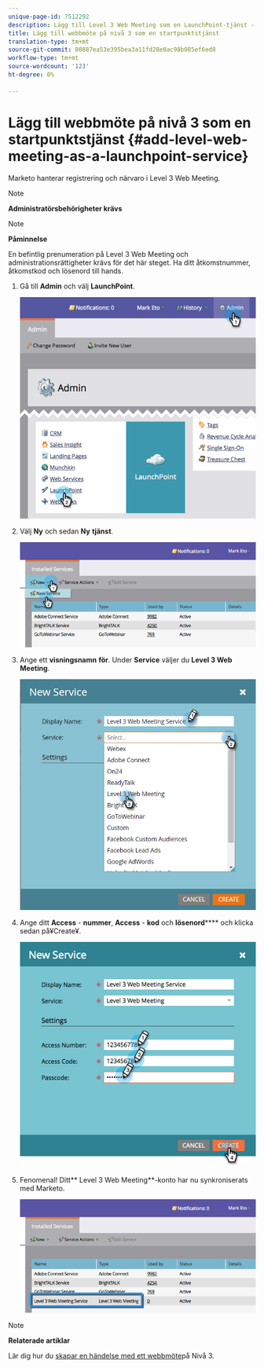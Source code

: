```yaml
---
unique-page-id: 7512292
description: Lägg till Level 3 Web Meeting som en LaunchPoint-tjänst - Marketo Docs - Produktdokumentation
title: Lägg till webbmöte på nivå 3 som en startpunktstjänst
translation-type: tm+mt
source-git-commit: 00887ea53e395bea3a11fd28e0ac98b085ef6ed8
workflow-type: tm+mt
source-wordcount: '123'
ht-degree: 0%

---
```



# Lägg till webbmöte på nivå 3 som en startpunktstjänst {#add-level-web-meeting-as-a-launchpoint-service}

Marketo hanterar registrering och närvaro i Level 3 Web Meeting.

>[!NOTE]
>
>**Administratörsbehörigheter krävs**

>[!NOTE]
>
>**Påminnelse**
>
>En befintlig prenumeration på Level 3 Web Meeting och administrationsrättigheter krävs för det här steget. Ha ditt åtkomstnummer, åtkomstkod och lösenord till hands.

1. Gå till **Admin** och välj **LaunchPoint**.

   ![](assets/image2015-4-23-10-3a5-3a12.png)

1. Välj **Ny** och sedan **Ny** **tjänst**.

   ![](assets/level-3-web-meeting-new-service.png)

1. Ange ett **visningsnamn** **för**. Under **Service** väljer du **Level 3 Web Meeting**.

   ![](assets/new-service-level-3.png)

1. Ange ditt **Access** - **nummer**, **Access** - **kod** och **lösenord****** och klicka sedan på¥Create¥.

   ![](assets/image2015-4-23-10-3a10-3a26.png)

1. Fenomenal! Ditt** Level 3 Web Meeting**-konto har nu synkroniserats med Marketo.

   ![](assets/level-3-web-meeting.png)

>[!NOTE]
>
>**Relaterade artiklar**
>
>Lär dig hur du [skapar en händelse med ett webbmöte](../../../product-docs/demand-generation/events/create-an-event/create-an-event-with-level-3-web-meeting.md)på Nivå 3.

